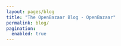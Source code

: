 ```yaml
---
layout: pages/blog
title: "The OpenBazaar Blog - OpenBazaar"
permalink: blog/
pagination: 
  enabled: true
---
```

